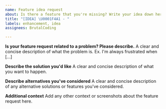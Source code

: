 ```yaml
---
name: Feature idea request
about: Is there a feature that you're missing? Write your idea down here.
title: "[IDEA] \U0001F4A1 - "
labels: enhancement, idea
assignees: BrutalCoding

---
```


**Is your feature request related to a problem? Please describe.**
A clear and concise description of what the problem is. Ex. I'm always frustrated when [...]

**Describe the solution you'd like**
A clear and concise description of what you want to happen.

**Describe alternatives you've considered**
A clear and concise description of any alternative solutions or features you've considered.

**Additional context**
Add any other context or screenshots about the feature request here.
